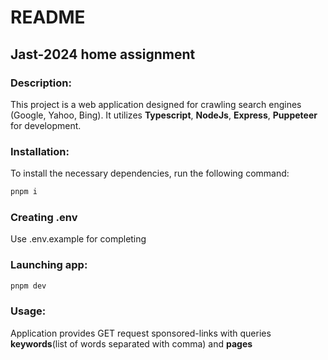 # README

## Jast-2024 home assignment

### Description:
This project is a web application designed for crawling search engines (Google, Yahoo, Bing). It utilizes **Typescript**, **NodeJs**, **Express**, **Puppeteer**  for development.

### Installation:
To install the necessary dependencies, run the following command:

```bash
pnpm i
```
### Creating .env
Use .env.example for completing

### Launching app:
```bash
pnpm dev
```

### Usage:
Application provides GET request sponsored-links with queries **keywords**(list of words separated with comma) and **pages**


